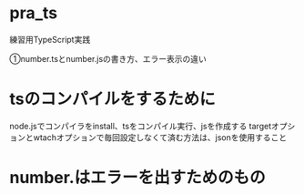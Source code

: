 # pra_ts
練習用TypeScript実践

①number.tsとnumber.jsの書き方、エラー表示の違い

# tsのコンパイルをするために
node.jsでコンパイラをinstall、tsをコンパイル実行、jsを作成する
targetオプションとwtachオプションで毎回設定しなくて済む方法は、jsonを使用すること

# number.はエラーを出すためのもの